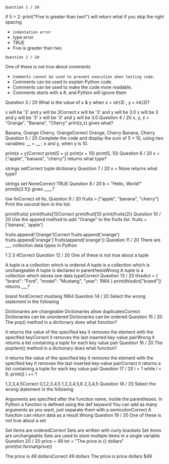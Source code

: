 ```Question 1 / 20```

if 5 > 2: print("Five is greater than two!") will return what if you skip the right spacing

+ ```indentation error```
+ type error
+ TRUE
+ Five is greater than two

```Question 2 / 20```

One of these is not true about comments

+ ```Comments cannot be used to prevent execution when testing code.```
+ Comments can be used to explain Python code.
+ Comments can be used to make the code more readable.
+ Comments starts with a #, and Python will ignore them

Question 3 / 20
What is the value of x & y when x = str(3) , y = int(3)?

x will be '3' and y will be 3Correct
x will be '3' and y will be 3.0
x will be 3 and y will be '3'
x will be '3' and y will be 3.0
Question 4 / 20
x, y, z = "Orange", "Banana", "Cherry" print(z,x) gives what?

Banana, Orange
Cherry, OrangeCorrect
Orange, Cherry
Banana, Cherry
Question 5 / 20
Complete the code and display the sum of 5 + 10, using two variables: __ = __ ; x and y, when y is 10.

print(x + y)Correct
print(5 + y)
print(x + 10)
print(5, 10)
Question 6 / 20
x = {"apple", "banana", "cherry"} returns what type?

strings
setCorrect
tuple
dictionary
Question 7 / 20
x = None returns what type?

strings
set
NoneCorrect
TRUE
Question 8 / 20
b = "Hello, World!" print(b[2:5]) gives ____?

low
lloCorrect
ell
llo,
Question 9 / 20
fruits = ["apple", "banana", "cherry"] Print the second item in the list:

print(fruits)
print(fruits[1])Correct
print(fruit[1])
print(fruits(2))
Question 10 / 20
Use the append method to add "Orange" to the fruits list. fruits = ['banana', 'apple']

fruits.append('Orange')Correct
fruits.append('orange')
fruits.append['orange']
fruits(append('orange'))
Question 11 / 20
There are ___ collection data types in Python

1
2
3
4Correct
Question 12 / 20
One of these is not true about a tuple

A tuple is a collection which is ordered
A tuple is a collection which is unchangeable
A tuple is declared in parenthesisWrong
A tuple is a collection which stores one data typeCorrect
Question 13 / 20
thisdict = { "brand": "Ford", "model": "Mustang", "year": 1964 } print(thisdict["brand"]) returns ___?

brand
fordCorrect
mustang
1964
Question 14 / 20
Select the wrong statement in the following

Dictionaries are changeable
Dictionaries allow duplicatesCorrect
Dictionaries can be unordered
Dictionaries can be ordered
Question 15 / 20
The pop() method in a dictionary does what function?

it returns the value of the specified key
it removes the element with the specified keyCorrect
it removes the last inserted key-value pairWrong
it returns a list containing a tuple for each key value pair
Question 16 / 20
The popitem() method in a dictionary does what function?

it returns the value of the specified key
it removes the element with the specified key
it removes the last inserted key-value pairCorrect
it returns a list containing a tuple for each key value pair
Question 17 / 20
i = 1 while i < 6: print(i) i += 1

1,2,3,4,5Correct
0,1,2,3,4,5
1,2,3,4,5,6
2,3,4,5
Question 18 / 20
Select the wrong statement in the following

Arguments are specified after the function name, inside the parentheses.
In Python a function is defined using the def keyword
You can add as many arguments as you want, just separate them with a semicolonCorrect
A function can return data as a result.Wrong
Question 19 / 20
One of these is not true about a set

Set items are orderedCorrect
Sets are written with curly brackets
Set items are unchangeable
Sets are used to store multiple items in a single variable
Question 20 / 20
price = 49 txt = "The price is {} dollars" print(txt.format(price))

The price is 49 dollarsCorrect
49 dollars
The price is price dollars
$49
